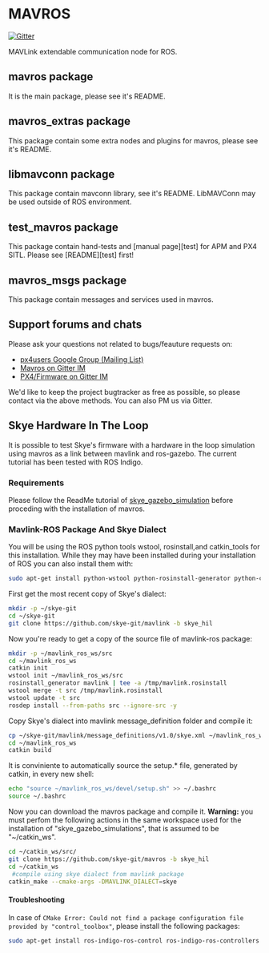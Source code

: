 MAVROS
======

[![Gitter](https://badges.gitter.im/Join%20Chat.svg)](https://gitter.im/mavlink/mavros?utm_source=badge&utm_medium=badge&utm_campaign=pr-badge&utm_content=badge)

MAVLink extendable communication node for ROS.


mavros package
--------------

It is the main package, please see it's README.


mavros\_extras package
----------------------

This package contain some extra nodes and plugins for mavros, please see it's README.


libmavconn package
------------------

This package contain mavconn library, see it's README.
LibMAVConn may be used outside of ROS environment.


test\_mavros package
--------------------

This package contain hand-tests and [manual page][test] for APM and PX4 SITL.
Please see [README][test] first!


mavros\_msgs package
--------------------

This package contain messages and services used in mavros.


Support forums and chats
------------------------

Please ask your questions not related to bugs/feauture requests on:

- [px4users Google Group (Mailing List) ](https://groups.google.com/forum/#!forum/px4users)
- [Mavros on Gitter IM](https://gitter.im/mavlink/mavros)
- [PX4/Firmware on Gitter IM](https://gitter.im/PX4/Firmware)

We'd like to keep the project bugtracker as free as possible, so please contact via the above methods. You can also PM us via Gitter.


## Skye Hardware In The Loop
It is possible to test Skye's firmware with a hardware in the loop simulation using mavros as a link between mavlink and ros-gazebo. The current tutorial has been tested with ROS Indigo.

### Requirements
Please follow the ReadMe tutorial of [skye_gazebo_simulation](https://github.com/skye-git/skye_gazebo_simulation) before proceding with the installation of mavros.

### Mavlink-ROS Package And Skye Dialect
You will be using the ROS python tools wstool, rosinstall,and catkin_tools for this installation. While they may have been installed during your installation of ROS you can also install them with:
```bash 
sudo apt-get install python-wstool python-rosinstall-generator python-catkin-tools
```
First get the most recent copy of Skye's dialect:
```bash
mkdir -p ~/skye-git
cd ~/skye-git
git clone https://github.com/skye-git/mavlink -b skye_hil
```
Now you're ready to get a copy of the source file of mavlink-ros package:
```bash
mkdir -p ~/mavlink_ros_ws/src
cd ~/mavlink_ros_ws
catkin init
wstool init ~/mavlink_ros_ws/src
rosinstall_generator mavlink | tee -a /tmp/mavlink.rosinstall
wstool merge -t src /tmp/mavlink.rosinstall
wstool update -t src
rosdep install --from-paths src --ignore-src -y
```
Copy Skye's dialect into mavlink message_definition folder and compile it:
```bash
cp ~/skye-git/mavlink/message_definitions/v1.0/skye.xml ~/mavlink_ros_ws/src/mavlink/message_definitions/v1.0/skye.xml
cd ~/mavlink_ros_ws
catkin build
```
It is conviniente to automatically source the setup.* file, generated by catkin, in every new shell:
```bash
echo "source ~/mavlink_ros_ws/devel/setup.sh" >> ~/.bashrc
source ~/.bashrc
```
Now you can download the mavros package and compile it. 
**Warning:** you must perfom the following actions in the same workspace used for the installation of "skye_gazebo_simulations", that is assumed to be "~/catkin_ws".
```bash
cd ~/catkin_ws/src/
git clone https://github.com/skye-git/mavros -b skye_hil
cd ~/catkin_ws
 #compile using skye dialect from mavlink package
catkin_make --cmake-args -DMAVLINK_DIALECT=skye
```

#### Troubleshooting
In case of `CMake Error: Could not find a package configuration file provided by "control_toolbox"`, please install the following packages:
```bash
sudo apt-get install ros-indigo-ros-control ros-indigo-ros-controllers
```


